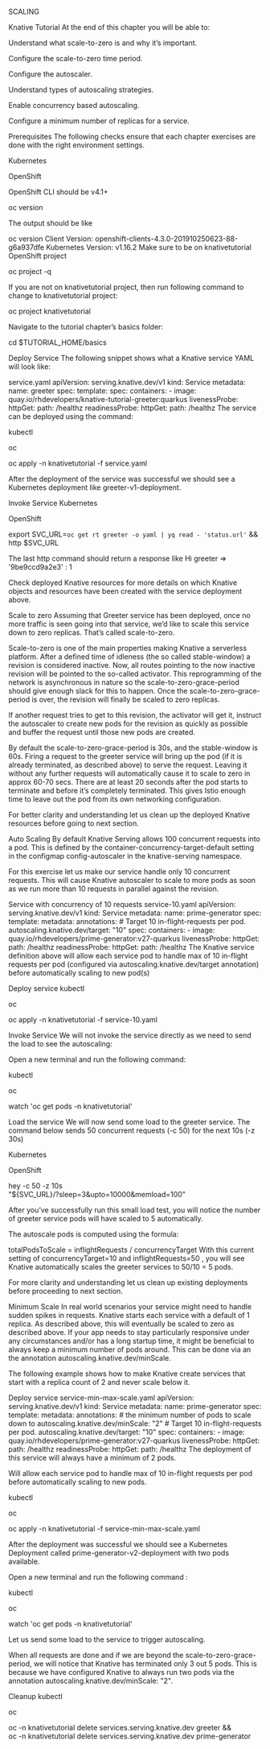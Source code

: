SCALING

Knative Tutorial
At the end of this chapter you will be able to:

Understand what scale-to-zero is and why it’s important.

Configure the scale-to-zero time period.

Configure the autoscaler.

Understand types of autoscaling strategies.

Enable concurrency based autoscaling.

Configure a minimum number of replicas for a service.

Prerequisites
The following checks ensure that each chapter exercises are done with the right environment settings.

Kubernetes

OpenShift

OpenShift CLI should be v4.1+

oc version

The output should be like

oc version
Client Version: openshift-clients-4.3.0-201910250623-88-g6a937dfe
Kubernetes Version: v1.16.2
Make sure to be on knativetutorial OpenShift project

oc project -q

If you are not on knativetutorial project, then run following command to change to knativetutorial project:

oc project knativetutorial

Navigate to the tutorial chapter’s basics folder:

cd $TUTORIAL_HOME/basics

Deploy Service
The following snippet shows what a Knative service YAML will look like:

service.yaml
apiVersion: serving.knative.dev/v1
kind: Service
metadata:
  name: greeter
spec:
  template:
    spec:
      containers:
      - image: quay.io/rhdevelopers/knative-tutorial-greeter:quarkus
        livenessProbe:
          httpGet:
            path: /healthz
        readinessProbe:
          httpGet:
            path: /healthz
The service can be deployed using the command:

kubectl

oc

oc apply -n knativetutorial -f service.yaml

After the deployment of the service was successful we should see a Kubernetes deployment like greeter-v1-deployment.

Invoke Service
Kubernetes

OpenShift

export SVC_URL=`oc get rt greeter -o yaml | yq read - 'status.url'` && \
http $SVC_URL

The last http command should return a response like Hi greeter ⇒ '9be9ccd9a2e3' : 1

Check deployed Knative resources for more details on which Knative objects and resources have been created with the service deployment above.

Scale to zero
Assuming that Greeter service has been deployed, once no more traffic is seen going into that service, we’d like to scale this service down to zero replicas. That’s called scale-to-zero.

Scale-to-zero is one of the main properties making Knative a serverless platform. After a defined time of idleness (the so called stable-window) a revision is considered inactive. Now, all routes pointing to the now inactive revision will be pointed to the so-called activator. This reprogramming of the network is asynchronous in nature so the scale-to-zero-grace-period should give enough slack for this to happen. Once the scale-to-zero-grace-period is over, the revision will finally be scaled to zero replicas.

If another request tries to get to this revision, the activator will get it, instruct the autoscaler to create new pods for the revision as quickly as possible and buffer the request until those new pods are created.

By default the scale-to-zero-grace-period is 30s, and the stable-window is 60s. Firing a request to the greeter service will bring up the pod (if it is already terminated, as described above) to serve the request. Leaving it without any further requests will automatically cause it to scale to zero in approx 60-70 secs. There are at least 20 seconds after the pod starts to terminate and before it’s completely terminated. This gives Istio enough time to leave out the pod from its own networking configuration.

For better clarity and understanding let us clean up the deployed Knative resources before going to next section.

Auto Scaling
By default Knative Serving allows 100 concurrent requests into a pod. This is defined by the container-concurrency-target-default setting in the configmap config-autoscaler in the knative-serving namespace.

For this exercise let us make our service handle only 10 concurrent requests. This will cause Knative autoscaler to scale to more pods as soon as we run more than 10 requests in parallel against the revision.

Service with concurrency of 10 requests
service-10.yaml
apiVersion: serving.knative.dev/v1
kind: Service
metadata:
  name: prime-generator
spec:
  template:
    metadata:
      annotations:
        # Target 10 in-flight-requests per pod.
        autoscaling.knative.dev/target: "10"
    spec:
      containers:
      - image: quay.io/rhdevelopers/prime-generator:v27-quarkus
        livenessProbe:
          httpGet:
            path: /healthz
        readinessProbe:
          httpGet:
            path: /healthz
The Knative service definition above will allow each service pod to handle max of 10 in-flight requests per pod (configured via autoscaling.knative.dev/target annotation) before automatically scaling to new pod(s)

Deploy service
kubectl

oc

oc apply -n knativetutorial -f service-10.yaml

Invoke Service
We will not invoke the service directly as we need to send the load to see the autoscaling:

Open a new terminal and run the following command:

kubectl

oc

watch 'oc get pods -n knativetutorial'

Load the service
We will now send some load to the greeter service. The command below sends 50 concurrent requests (-c 50) for the next 10s (-z 30s)

Kubernetes

OpenShift

hey -c 50 -z 10s \
  "${SVC_URL}/?sleep=3&upto=10000&memload=100"

After you’ve successfully run this small load test, you will notice the number of greeter service pods will have scaled to 5 automatically.

The autoscale pods is computed using the formula:

totalPodsToScale = inflightRequests / concurrencyTarget
With this current setting of concurrencyTarget=10 and inflightRequests=50 , you will see Knative automatically scales the greeter services to 50/10 = 5 pods.

For more clarity and understanding let us clean up existing deployments before proceeding to next section.

Minimum Scale
In real world scenarios your service might need to handle sudden spikes in requests. Knative starts each service with a default of 1 replica. As described above, this will eventually be scaled to zero as described above. If your app needs to stay particularly responsive under any circumstances and/or has a long startup time, it might be beneficial to always keep a minimum number of pods around. This can be done via an the annotation autoscaling.knative.dev/minScale.

The following example shows how to make Knative create services that start with a replica count of 2 and never scale below it.

Deploy service
service-min-max-scale.yaml
apiVersion: serving.knative.dev/v1
kind: Service
metadata:
  name: prime-generator
spec:
  template:
    metadata:
      annotations:
        # the minimum number of pods to scale down to
        autoscaling.knative.dev/minScale: "2"
        # Target 10 in-flight-requests per pod.
        autoscaling.knative.dev/target: "10"
    spec:
      containers:
      - image: quay.io/rhdevelopers/prime-generator:v27-quarkus
        livenessProbe:
          httpGet:
            path: /healthz
        readinessProbe:
          httpGet:
            path: /healthz
The deployment of this service will always have a minimum of 2 pods.

Will allow each service pod to handle max of 10 in-flight requests per pod before automatically scaling to new pods.

kubectl

oc

oc apply -n knativetutorial -f service-min-max-scale.yaml

After the deployment was successful we should see a Kubernetes Deployment called prime-generator-v2-deployment with two pods available.

Open a new terminal and run the following command :

kubectl

oc

watch 'oc get pods -n knativetutorial'

Let us send some load to the service to trigger autoscaling.

When all requests are done and if we are beyond the scale-to-zero-grace-period, we will notice that Knative has terminated only 3 out 5 pods. This is because we have configured Knative to always run two pods via the annotation autoscaling.knative.dev/minScale: "2".

Cleanup
kubectl

oc

oc -n knativetutorial delete services.serving.knative.dev greeter &&\
oc -n knativetutorial delete services.serving.knative.dev prime-generator